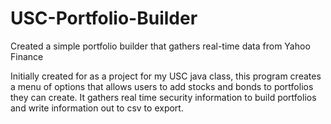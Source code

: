 # USC-Portfolio-Builder
Created a simple portfolio builder that gathers real-time data from Yahoo Finance

Initially created for as a project for my USC java class, this program creates a menu of options that allows users to add stocks and bonds to portfolios they can create. It gathers real time security information to build portfolios and write information out to csv to export. 
